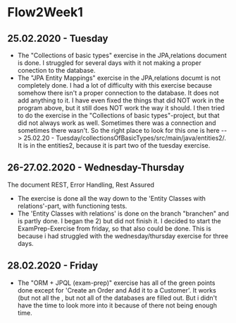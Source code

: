# Flow2Week1

## 25.02.2020 - Tuesday
- The "Collections of basic types" exercise in the JPA,relations document is done. I struggled for several days with it not making a proper conection to the database.
- The "JPA Entity Mappings" exercise in the JPA,relations documt is not completely done. I had a lot of difficulty with this exercise because somehow there isn't a proper connection to the database. It does not add anything to it. I have even fixed the things that did NOT work in the program above, but it still does NOT work the way it should. I then tried to do the exercise in the "Collections of basic types"-project, but that did not always work as well. Sometimes there was a connection and sometimes there wasn't. So the right place to look for this one is here --> 25.02.20 - Tuesday/collectionsOfBasicTypes/src/main/java/entities2/. It is in the entities2, because it is part two of the tuesday exercise.

## 26-27.02.2020 - Wednesday-Thursday
The document REST, Error Handling, Rest Assured
- The exercise is done all the way down to the 'Entity Classes with relations'-part, with functioning tests.
- The 'Entity Classes with relations' is done on the branch "branchen" and is partly done. I began the 2) but did not finish it. I decided to start the ExamPrep-Exercise from friday, so that also could be done. This is because i had struggled with the wednesday/thursday exercise for three days.

## 28.02.2020 - Friday
- The "ORM + JPQL (exam-prep)" exercise has all of the green points done except for 'Create an Order and Add it to a Customer'. It works (but not all the , but not all of the databases are filled out. But i didn't have the time to look more into it because of there not being enough time.
